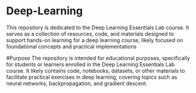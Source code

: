 # Deep-Learning
This repository is dedicated to the Deep Learning Essentials Lab course. It serves as a collection of resources, code, and materials designed to support hands-on learning for a deep learning course, likely focused on foundational concepts and practical implementations

#Purpose
The repository is intended for educational purposes, specifically for students or learners enrolled in the Deep Learning Essentials Lab course. It likely contains code, notebooks, datasets, or other materials to facilitate practical exercises in deep learning, covering topics such as neural networks, backpropagation, and gradient descent.
